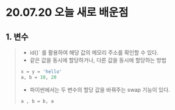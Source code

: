# 20.07.20 오늘 새로 배운점



## 1. 변수

> - id()` 를 활용하여 해당 값의 메모리 주소를 확인할 수 있다.
> - 같은 값을 동시에 할당하거나, 다른 값을 동시에 할당하는 방법
>
> ```python
> x = y = 'hello'
> a, b = 10, 20
> ```
>
> - 파이썬에서는 두 변수의 할당 값을 바꿔주는 swap 기능이 있다.
>
> ```python
> a , b = b, a
> ```
>
> 
>
> 
>
> 
>
> 
>
> 

